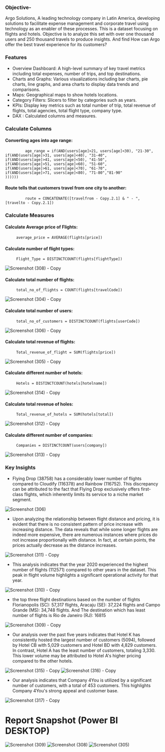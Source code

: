 
### Objective-
Argo Solutions, A leading technology company in Latin America, developing solutions to facilitate expense management and corporate travel using technology as an enabler of these processes. ​This is a dataset focusing on flights and hotels.
Objective is to analyze this set with over one thousand users and 250 thousand travels to produce insights. And find How can Argo offer the best travel experience for its customers?

### Features
- Overview Dashboard: A high-level summary of key travel metrics including total expenses, number of trips, and top destinations.
- Charts and Graphs: Various visualizations including bar charts, pie charts, line graphs, and area charts to display data trends and comparisons.
- Maps: Geographical maps to show hotels locations.
- Category Filters: Slicers to filter by categories such as years.
- KPIs: Display key metrics such as total number of trip, total revenue of flights, total agencies, total flight type, company type.
- DAX : Calculated columns and measures.

### Calculate Columns

#### Converting ages into age range: 

             age_range = if(AND(users[age]>21, users[age]<30), "21-30", 
    if(AND(users[age]>31, users[age]<40), "31-40",
    if(AND(users[age]>41, users[age]<50), "41-50",
    if(AND(users[age]>51, users[age]<60), "51-60",
    if(AND(users[age]>61, users[age]<70), "61-70",
    if(AND(users[age]>71, users[age]<80), "71-80","81-90"
    ))))))

#### Route tells that customers travel from one city to another: 

             route = CONCATENATE([travelfrom - Copy.2.1] & " - ",  [travelto - Copy.2.1])

### Calculate Measures

#### Calculate Average price of Flights: 
         average_price = AVERAGE(flights[price])

#### Calculate number of flight types:          
         Flight_Type = DISTINCTCOUNT(flights[flightType])

![Screenshot (308) - Copy](https://github.com/user-attachments/assets/5838224f-821f-4ad1-8384-d962692ec80d)

#### Calculate total number of flights:          
         total_no_of_flights = COUNT(flights[travelCode])

 ![Screenshot (304) - Copy](https://github.com/user-attachments/assets/927fd4d2-b485-43d3-909f-a0ca7419d7fb)

#### Calculate total number of users: 
         total_no_of_customers = DISTINCTCOUNT(flights[userCode])

![Screenshot (306) - Copy](https://github.com/user-attachments/assets/aeda306e-b6cb-4873-a248-022676699285)

#### Calculate total revenue of flights:          
         Total_revenue_of_flight = SUM(flights[price])

![Screenshot (305) - Copy](https://github.com/user-attachments/assets/147a9c2d-c549-43b6-b506-1e1730dd8c3c)

#### Calculate different number of hotels: 
         Hotels = DISTINCTCOUNT(hotels[hotelname])

![Screenshot (314) - Copy](https://github.com/user-attachments/assets/9d8e9141-c109-41e3-9ad1-62205d5b8fe3)

#### Calculate total revenue of holes: 
         Total_revenue_of_hotels = SUM(hotels[total])

![Screenshot (312) - Copy](https://github.com/user-attachments/assets/1809bd63-338a-4d92-ae89-bee3493669b7)

#### Calculate different number of companies: 
         Companies = DISTINCTCOUNT(users[company])

![Screenshot (313) - Copy](https://github.com/user-attachments/assets/8121b984-9c2d-4332-bf8f-a78d75a178d9)

### Key Insights

- Flying Drop (38758) has a considerably lower number of flights compared to Cloudify (116378) and Rainbow (116752). This discrepancy can be attributed to the fact that Flying Drop exclusively offers first-class flights, which inherently limits its service to a niche market segment.

![Screenshot (306)](https://github.com/user-attachments/assets/07fd72c6-c7d4-41f1-80d5-b3a7ce49db2b)
  
- Upon analyzing the relationship between flight distance and pricing, it is evident that there is no consistent pattern of price increase with increasing distance. The data reveals that while some longer flights are indeed more expensive, there are numerous instances where prices do not increase proportionally with distance. In fact, at certain points, the prices actually decrease as the distance increases.
  
![Screenshot (311) - Copy](https://github.com/user-attachments/assets/728739d1-1664-4173-9474-ea2ab3eb60ec)

- This analysis indicates that the year 2020 experienced the highest number of flights (112571) compared to other years in the dataset. This peak in flight volume highlights a significant operational activity for that year.
  
![Screenshot (310) - Copy](https://github.com/user-attachments/assets/26ccb056-0a5d-4a1b-9609-04c05a343b38)

- the top three flight destinations based on the number of flights Florianopolis (SC): 57,317 flights, Aracaju (SE): 37,224 flights and Campo Grande (MS): 34,748 flights. And The destination which has least number of flights is Rio de Janeiro (RJ): 16815
  
![Screenshot (309) - Copy](https://github.com/user-attachments/assets/aaaa3748-9497-4a25-85c0-3b77171b20fe)

- Our analysis over the past five years indicates that Hotel K has consistently hosted the largest number of customers (5094), followed by Hotel CB with 5,029 customers and Hotel BD with 4,829 customers. In contrast, Hotel A has the least number of customers, totaling 3,330. This lower volume may be attributed to Hotel A's higher pricing compared to the other hotels.
  
![Screenshot (315) - Copy](https://github.com/user-attachments/assets/573f34e7-ad62-46e9-ac01-5265d283858f)
![Screenshot (316) - Copy](https://github.com/user-attachments/assets/ae750e02-027f-46f4-b759-ddc71bddcf80)

- Our analysis indicates that Company 4You is utilized by a significant number of customers, with a total of 453 customers. This highlights Company 4You's strong appeal and customer base.
  
![Screenshot (317) - Copy](https://github.com/user-attachments/assets/e3bb982a-ca2a-42e4-aef1-c65e8c5bc5a4)

# Report Snapshot (Power BI DESKTOP)

![Screenshot (309)](https://github.com/user-attachments/assets/12d7bc1a-2dee-49f3-9525-dec7bc90b34e)
![Screenshot (308)](https://github.com/user-attachments/assets/95874b61-6595-4b76-a871-035b63377d7c)
![Screenshot (305)](https://github.com/user-attachments/assets/c7fc3144-da77-4e2c-abc8-b03bffd5c6f7)
